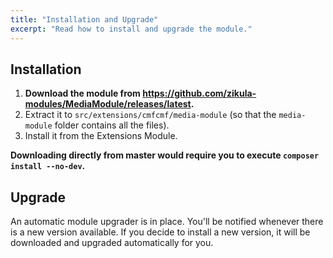 ```yaml
---
title: "Installation and Upgrade"
excerpt: "Read how to install and upgrade the module."
---
```


## Installation

1. **Download the module from https://github.com/zikula-modules/MediaModule/releases/latest.**
2. Extract it to `src/extensions/cmfcmf/media-module` (so that the `media-module` folder contains 
   all the files).
3. Install it from the Extensions Module.

**Downloading directly from master would require you to execute `composer install --no-dev`.**

## Upgrade

An automatic module upgrader is in place. You'll be notified whenever there is a new version 
available. If you decide to install a new version, it will be downloaded and upgraded automatically
for you.
